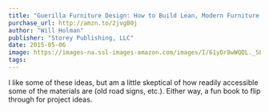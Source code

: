 ```yaml
---
title: "Guerilla Furniture Design: How to Build Lean, Modern Furniture with Salvaged Materials"
purchase_url: http://amzn.to/2jvgB0j
author: "Will Holman"
publisher: "Storey Publishing, LLC"
date: 2015-05-06
image: https://images-na.ssl-images-amazon.com/images/I/61yDr8wWQQL._SL75_.jpg
tags:
---
```


I like some of these ideas, but am a little skeptical of how readily accessible
some of the materials are (old road signs, etc.). Either way, a fun book to flip
through for project ideas.
